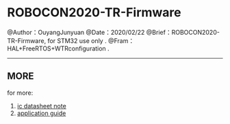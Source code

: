 # ROBOCON2020-TR-Firmware

@Author：OuyangJunyuan                                                                                                                                                               @Date：2020/02/22			                                                                                                                                             @Brief：ROBOCON2020-TR-Firmware, for STM32 use only .                                                                                                                     @Fram：HAL+FreeRTOS+WTRconfiguration .

---

## MORE

for more:

1. [ic datasheet note](./note/EEPROMdatasheet解读.pdf)
2. [application guide](./note/AT24CXXX系列EEPROM驱动.pdf)